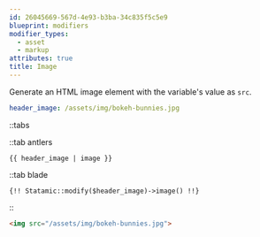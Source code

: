 ```yaml
---
id: 26045669-567d-4e93-b3ba-34c835f5c5e9
blueprint: modifiers
modifier_types:
  - asset
  - markup
attributes: true
title: Image
---
```

Generate an HTML image element with the variable's value as `src`.

```yaml
header_image: /assets/img/bokeh-bunnies.jpg
```

::tabs

::tab antlers
```antlers
{{ header_image | image }}
```
::tab blade
```blade
{!! Statamic::modify($header_image)->image() !!}
```
::
```html
<img src="/assets/img/bokeh-bunnies.jpg">
```
